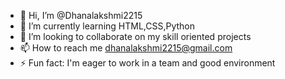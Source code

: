 - 👋 Hi, I’m @Dhanalakshmi2215
- 🌱 I’m currently learning HTML,CSS,Python
- 💞️ I’m looking to collaborate on my skill oriented projects
- 📫 How to reach me dhanalakshmi2215@gmail.com
- ⚡ Fun fact: I'm eager to work in a team and good environment

<!---
Dhanalakshmi2215/Dhanalakshmi2215 is a ✨ special ✨ repository because its `README.md` (this file) appears on your GitHub profile.
You can click the Preview link to take a look at your changes.
--->
